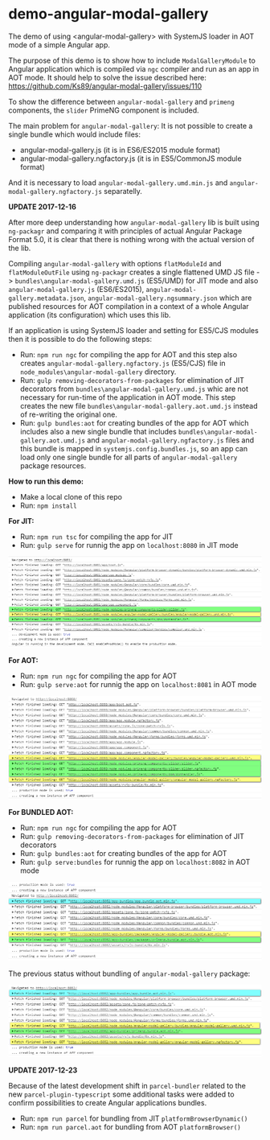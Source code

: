 # demo-angular-modal-gallery
The demo of using &lt;angular-modal-gallery&gt; with SystemJS loader in AOT mode of a simple Angular app.

The purpose of this demo is to show how to include `ModalGalleryModule` to Angular application which is compiled via `ngc` compiler and run as an app in AOT mode. It should help to solve the issue described here:  https://github.com/Ks89/angular-modal-gallery/issues/110

To show the difference between `angular-modal-gallery` and `primeng` components, the `slider` PrimeNG component is included.

The main problem for `angular-modal-gallery`: It is not possible to create a single bundle which would include files:
* angular-modal-gallery.js (it is in ES6/ES2015 module format)
* angular-modal-gallery.ngfactory.js (it is in ES5/CommonJS module format)

And it is necessary to load `angular-modal-gallery.umd.min.js` and `angular-modal-gallery.ngfactory.js` separatelly.

**UPDATE 2017-12-16**

After more deep understanding how `angular-modal-gallery` lib is built using `ng-packagr` and comparing it with principles of actual Angular Package Format 5.0, it is clear that there is nothing wrong with the actual version of the lib.

Compiling `angular-modal-gallery` with options `flatModuleId` and `flatModuleOutFile` using `ng-packagr` creates a single flattened UMD JS file -> `bundles\angular-modal-gallery.umd.js` (ES5/UMD) for JIT mode and also `angular-modal-gallery.js` (ES6/ES2015), `angular-modal-gallery.metadata.json`, `angular-modal-gallery.ngsummary.json` which are published resources for AOT compilation in a context of a whole Angular application (its configuration) which uses this lib.

If an application is using SystemJS loader and setting for ES5/CJS modules then it is possible to do the following steps:
* Run: `npm run ngc` for compiling the app for AOT and this step also creates `angular-modal-gallery.ngfactory.js` (ES5/CJS) file in `node_modules\angular-modal-gallery` directory.
* Run: `gulp removing-decorators-from-packages` for elimination of JIT decorators from `bundles\angular-modal-gallery.umd.js` whic are not necessary for run-time of the application in AOT mode. This step creates the new file `bundles\angular-modal-gallery.aot.umd.js` instead of re-writing the original one.
* Run: `gulp bundles:aot` for creating bundles of the app for AOT which includes also a new single bundle that includes `bundles\angular-modal-gallery.aot.umd.js` and `angular-modal-gallery.ngfactory.js` files and this bundle is mapped in `systemjs.config.bundles.js`, so an app can load only one single bundle for all parts of `angular-modal-gallery` package resources.

**How to run this demo:**

* Make a local clone of this repo
* Run: `npm install`

**For JIT:**
* Run: `npm run tsc` for compiling the app for JIT
* Run: `gulp serve` for runnig the app on `localhost:8080` in JIT mode

![console.log for JIT](./console.log.jit.png)

**For AOT:**
* Run: `npm run ngc` for compiling the app for AOT
* Run: `gulp serve:aot` for runnig the app on `localhost:8081` in AOT mode

![console.log for AOT](./console.log.aot.png)

**For BUNDLED AOT:**
* Run: `npm run ngc` for compiling the app for AOT
* Run: `gulp removing-decorators-from-packages` for elimination of JIT decorators
* Run: `gulp bundles:aot` for creating bundles of the app for AOT
* Run: `gulp serve:bundles` for runnig the app on `localhost:8082` in AOT mode

![console.log for BUNDLED AOT](./console.log.bundles.packages.png)

The previous status without bundling of `angular-modal-gallery` package:

![console.log for BUNDLED AOT](./console.log.bundles.png)

**UPDATE 2017-12-23**

Because of the latest development shift in `parcel-bundler` related to the new `parcel-plugin-typescript` some additional tasks were added to confirm possibilities to create Angular applications bundles.

* Run: `npm run parcel` for bundling from JIT `platformBrowserDynamic()`
* Run: `npm run parcel.aot` for bundling from AOT `platformBrowser()`
